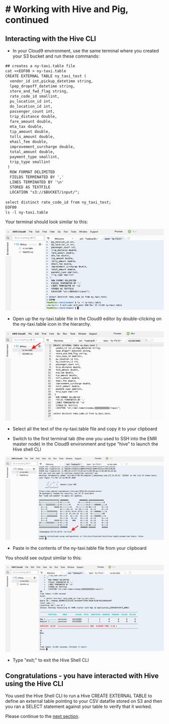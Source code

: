 # # Working with Hive and Pig, continued

## Interacting with the Hive CLI

* In your Cloud9 environment, use the same terminal where you created your S3 bucket and run these commands:

```
## creates a ny-taxi.table file
cat <<EOF00 > ny-taxi.table
CREATE EXTERNAL TABLE ny_taxi_test (
  vendor_id int,pickup_datetime string,
  lpep_dropoff_datetime string,
  store_and_fwd_flag string,
  rate_code_id smallint,
  pu_location_id int,
  do_location_id int,
  passenger_count int,
  trip_distance double,
  fare_amount double,
  mta_tax double,
  tip_amount double,
  tolls_amount double,
  ehail_fee double,
  improvement_surcharge double,
  total_amount double,
  payment_type smallint,
  trip_type smallint
 )
  ROW FORMAT DELIMITED
  FIELDS TERMINATED BY ','
  LINES TERMINATED BY '\n'
  STORED AS TEXTFILE
  LOCATION "s3://$BUCKET/input/";

select distinct rate_code_id from ny_taxi_test; 
EOF00
ls -l ny-taxi.table

```

Your terminal should look similar to this:

![screenshot](images/H3.png)

* Open up the ny-taxi.table file in the Cloud9 editor by double-clicking on the ny-taxi.table icon in the hierarchy.

![screenshot](images/H4.png)

* Select all the text of the ny-taxi.table file and copy it to your clipboard

* Switch to the first terminal tab (the one you used to SSH into the EMR master node) in the Cloud9 environment and type "hive" to launch the Hive shell CLI

![screenshot](images/H5.png)

* Paste in the contents of the ny-taxi.table file from your clipboard

You should see output similar to this:

![screenshot](images/H6.png)

* Type "exit;" to exit the Hive Shell CLI

## Congratulations - you have interacted with Hive using the Hive CLI
You used the Hive Shell CLI to run a Hive CREATE EXTERNAL TABLE to define an external table pointing to your CSV datafile stored on S3 and then you ran a SELECT statement against your table to verify that it worked.

Please continue to the [next section](L2c-HiveStep.md).

